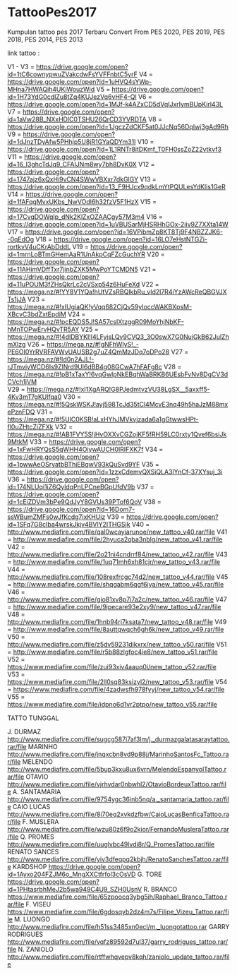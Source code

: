 # TattooPes2017
Kumpulan tattoo pes 2017 Terbaru Convert From PES 2020, PES 2019, PES 2018, PES 2014, PES 2013

link tattoo :

V1 - V3 = https://drive.google.com/open?id=1tC6cownypwuZVakcdwFsYVFFnbtC5yrF
V4      = https://drive.google.com/open?id=1uHVQ4sYWp-MHna7HWAQih4UKiWouzWid
V5      = https://drive.google.com/open?id=1H73YdG0cdIZu8tZq4KUJezVq6vHF4-Ql
V6      = https://drive.google.com/open?id=1MJf-k4AZxCD5dVqIJxrIymBUpKirl43L
V7      = https://drive.google.com/open?id=1aVw28B_NXxHDlC0TSHU26QrCD3YVRDTA
V8      = https://drive.google.com/open?id=1JgczZdCKF5at0JJcNq56DqIwj3gAd9Rh
V9      = https://drive.google.com/open?id=1dJnzTDyAfw5PHhjp5U8jR1GYaQDYm31I
V10     = https://drive.google.com/open?id=1L1RNTr8itDKmf_T0FH0ssZoZ22vtkvf3
V11     = https://drive.google.com/open?id=16_I3ghcTdJq9_CFAIJNm8wy7bh8DvK0X
V12     = https://drive.google.com/open?id=1747ajz6xQxHi9vCN4SWwVBXxr7dkGlGY
V13     = https://drive.google.com/open?id=13_F9HJcx9qdkLmYtPQULesYdKlis1GeR
V14     = https://drive.google.com/open?id=1fAFqgMvxUKbs_NwVOdl6h32fzV5F1HzX
V15     = https://drive.google.com/open?id=17CvqDOWqIp_dNk2KlZxOZAACgy57M3m4
V16     = https://drive.google.com/open?id=1uVBUSarMjHSRHhGOx-2iiv9Z7XXta14W
V17     = https://drive.google.com/open?id=16VPibmZp8KT8Tj9F4NBZZJK6--0qEdOg
V18     = https://drive.google.com/open?id=16LO7eHstNTGZi-rortkvV4uCKrAbDddL
V19     = https://drive.google.com/open?id=1mrnLoBTmGHemAaR1UnAkpCqFZcGuchYR
V20     = https://drive.google.com/open?id=11AHimVDffTxr7jinbZXK5MwPoYTCMDN5
V21     = https://drive.google.com/open?id=11uPOUM3fZHsQkrLc2cVSxp54z6HuFeXd
V22     = https://mega.nz/#!YY8V1YQa!hUtVZsRBQlkbRu_vld2l7R4iYzAWcReQBGVJXTs1jJA
V23     = https://mega.nz/#!xIUgiaQK!yVqq682CjQv59yIoccWAKBXpsM-XBcvC3bdZxtEpdiM
V24     = https://mega.nz/#!pcEQDS5J!SA57csIXtzggR09MoYhjNbKF-hMnTOPwErvHQvTR5AY
V25     = https://mega.nz/#!4dlDBYKI!l4LFyjsLQv9CVQ3_3O0swX7G0NuiGkB62JulZhmXlzg
V26     = https://mega.nz/#!gNFhWIyS!_-PE6OI0YrRVRFAVWvUAUSB2g7uZ4QmMzJDq7oDPo28
V27     = https://mega.nz/#!Id0n2AJL!-rJTmviyWCD6Is9ZlNrd9Ul6dBB4g08GCwA7hFAFg8c
V28     = https://mega.nz/#!pB1xTaxY!6vqGwlpNkEBqhWaBRKB6UEsbFvNv8DgCV3dCVch1jVM   
V29     = https://mega.nz/#!xI1XgARQ!G8PJedmtvzVU38LgSX__5axxff5-4Kv3mT7gKUlfqa0
V30     = https://mega.nz/#!5QskWSKJ!ayj598TcJd35tCl4McvE3nq49h5haJzM88mxePznFDQ
V31     = https://mega.nz/#!5UlC0KSB!aLxHYhJMVkvjzada6a1gGtwwsHPt-fl0uZHtcZiZFXk
V32     = https://mega.nz/#!AB1FVY5S!jHvOXXvCGZojKF5fRH59LC0rxty1Qvef6bsiJk9MtkM
V33     = https://drive.google.com/open?id=1xFwHRYQsS5qWHH4OiywAUCH0IRIFXK7f
V34     = https://drive.google.com/open?id=1pwwAeOSryatbBThjEBqwV93kQuSvd9YF
V35     = https://drive.google.com/open?id=1zzxCdemvQXSiQLA3lYnCf-37XYsuj_3i
V36     = https://drive.google.com/open?id=174NLUqi1iZ6QyldqPnLPCneBGpUfdV9b
V37     = https://drive.google.com/open?id=1cEiZDVm3bPe9QdJyY8GVUs39PTof6QoV
V38     = https://drive.google.com/open?id=16Dom7-ssWBumZMFs0wJfKcdg7ixKHUiz
V39     = https://drive.google.com/open?id=1SFq7G8cIba4wrskJkjv4BVlY2ITHGSjk
V40     = http://www.mediafire.com/file/qal0wcayiarunoe/new_tattoo_v40.rar/file
V41     = http://www.mediafire.com/file/2hyuca2qba3nblg/new_tattoo_v41.rar/file
V42     = http://www.mediafire.com/file/2o21ni4cndrrf84/new_tattoo_v42.rar/file
V43     = http://www.mediafire.com/file/1uq71mh6xh81cjr/new_tattoo_v43.rar/file
V44     = http://www.mediafire.com/file/108rexfrcgc74d2/new_tattoo_v44.rar/file
V45     = http://www.mediafire.com/file/shqgabm6qgf6iya/new_tattoo_v45.rar/file
V46     = http://www.mediafire.com/file/gio81xv8p7i7a2c/new_tattoo_v46.rar/file
V47     = http://www.mediafire.com/file/9ipecare93e2xy9/new_tattoo_v47.rar/file
V48     = http://www.mediafire.com/file/1hnb94rj7ksata7/new_tattoo_v48.rar/file
V49     = http://www.mediafire.com/file/8auttqwqch6gh6k/new_tattoo_v49.rar/file
V50     = http://www.mediafire.com/file/z5dv59231dikxrx/new_tattoo_v50.rar/file
V51     = http://www.mediafire.com/file/r5b88zlgfoc4ie8/new_tattoo_v51.rar/file
V52     = https://www.mediafire.com/file/zui93xiv4aauq0i/new_tattoo_v52.rar/file
V53     = https://www.mediafire.com/file/2ll0sq83ksizyl2/new_tattoo_v53.rar/file
V54     = https://www.mediafire.com/file/4zadwsfh978fyyj/new_tattoo_v54.rar/file
V55     = https://www.mediafire.com/file/idpno6d1vr2ptpo/new_tattoo_v55.rar/file

TATTO TUNGGAL

J. DURMAZ           http://www.mediafire.com/file/sugcg587i7af3lm/j._durmazgalatasaraytattoo.rar/file
MARINHO             http://www.mediafire.com/file/jnqxcbn8vd9p88j/MarinhoSantosFc_Tattoo.rar/file
MELENDO             http://www.mediafire.com/file/5bup3kxu8ux6vrn/MelendoEspanyolTattoo.rar/file
OTAVIO              http://www.mediafire.com/file/vjrhvdar0nbwhl2/OtavioBordeuxTattoo.rar/file
A. SANTAMARIA       http://www.mediafire.com/file/9754ygc36inb5nq/a._santamaria_tattoo.rar/file
CAIO LUCAS          http://www.mediafire.com/file/8i70eq2xvkdzfbw/CaioLucasBenficaTattoo.rar/file
F. MUSLERA          http://www.mediafire.com/file/wzu80z6f9o2kior/FernandoMusleraTattoo.rar/file
Q. PROMES           http://www.mediafire.com/file/uuglvbc49lvdi8r/Q_PromesTattoo.rar/file
RENATO SANCES       http://www.mediafire.com/file/yiv3dfeqpq2kbjh/RenatoSanchesTattoo.rar/file
KARDSHOP            https://drive.google.com/open?id=1Ayxo204FZJM6o_MngXXCtfrfol3cOsVD
G. TORE             https://drive.google.com/open?id=1PHtasrbhMeJ2b5wa949C4U9_SZH0UsnV
R. BRANCO           https://www.mediafire.com/file/65zpoocq3ybg5ih/Raphael_Branco_Tattoo.rar/file
F. VISEU            https://www.mediafire.com/file/6gdosqyb2dz4m7s/Filipe_Vizeu_Tattoo.rar/file
M. LUONGO           http://www.mediafire.com/file/h51ss3485xn0ecl/m._luongotattoo.rar
GARRY RODRIGUES     http://www.mediafire.com/file/vqfz89592d7ul37/garry_rodrigues_tattoo.rar/file
N. ZANIOLO          http://www.mediafire.com/file/rtffwhqvepv8kqh/zaniolo_update_tattoo.rar/file

